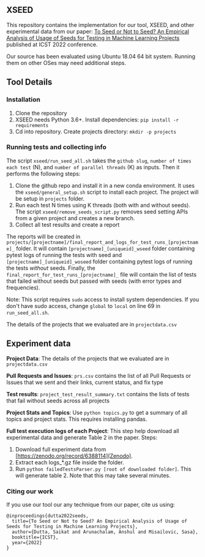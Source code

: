 ## XSEED

This repository contains the implementation for our tool, XSEED, and other experimental data from our paper: [To Seed or Not to Seed?
An Empirical Analysis of Usage of Seeds for Testing in Machine Learning Projects](https://saikatdutta.web.illinois.edu/papers/seeds-icst22.pdf) 
published at ICST 2022 conference.

Our source has been evaluated using Ubuntu 18.04 64 bit system. Running them on other OSes may need additional steps.

## Tool Details 

### Installation

1. Clone the repository 
2. XSEED needs Python 3.6+. Install dependencies: `pip install -r requirements`
3. Cd into repository. Create projects directory: `mkdir -p projects` 

### Running tests and collecting info

The script `xseed/run_seed_all.sh` takes the `github slug`, `number of times each test` (N), and `number of parallel
threads` (K) as inputs. Then it performs the following steps:
1. Clone the github repo and install it in a new conda environment. It uses the 
`xseed/general_setup.sh` script to install each project.
The project will be setup in `projects` folder.
2. Run each test N times using K threads (both with and without seeds). The script
`xseed/remove_seeds_script.py` removes seed setting APIs from a given project and
creates a new branch.
3. Collect all test results and create a report

The reports will be created in `projects/[projectname]/final_report_and_logs_for_test_runs_[projectname]_` folder.
It will contain `[projectname]_[uniqueid]_wseed` folder containing pytest logs of running
the tests with seed and  `[projectname]_[uniqueid]_woseed` folder containing pytest logs of 
running the tests *without* seeds. Finally, the `final_report_for_test_runs_[projectname]_` file
will contain the list of tests that failed without seeds but passed with seeds 
(with error types and frequencies). 


Note: This script requires `sudo` access to install system dependencies. 
If you don't have sudo access, change `global` to `local` on line 69 in `run_seed_all.sh`.  

The details of the projects that we evaluated are in `projectdata.csv` 

## Experiment data

**Project Data**: The details of the projects that we evaluated are in `projectdata.csv`

**Pull Requests and Issues**: `prs.csv` contains the list of all Pull Requests or Issues that
we sent and their links, current status, and fix type

**Test results**: `project_test_result_summary.txt` contains the lists of tests that fail without seeds across
all projects

**Project Stats and Topics**: Use `python topics.py` to get a summary of all topics and project
stats. This requires installing pandas.

**Full test execution logs of each Project**: This step help download all experimental data and generate Table 2 in the paper. Steps:
1. Download full experiment data from [https://zenodo.org/record/6388114](Zenodo).
2. Extract each logs_*.gz file inside the folder.
3. Run `python failedTestsParser.py [root of downloaded folder]`. This will generate table 2. Note that this may take several minutes.

### Citing our work

If you use our tool our any technique from our paper, cite us using:
```
@inproceedings{dutta2022seeds,
  title={To Seed or Not to Seed? An Empirical Analysis of Usage of Seeds for Testing in Machine Learning Projects},
  author={Dutta, Saikat and Arunachalam, Anshul and Misailovic, Sasa},
  booktitle={ICST},  
  year={2022}
}

```






